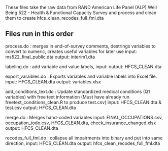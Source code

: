 
These files take the raw data from RAND American Life Panel (ALP) Well Being 522 - Health & Functional Capacity Survey and process and clean them to create hfcs_clean_recodes_full_fml.dta

## Files run in this order 

process.do : merges in end-of-survey comments, destrings variables to convert to numeric, creates useful variables for later use input: ms522_final_public.dta output: interim1.dta

labeling.do : add variable and value labels, input: output: HFCS_CLEAN.dta

export_varaibles.do : Exports variables and variable labels into Excel file. input: HFCS_CLEAN.dta output: variables.xlsx

add_conditions_text.do : Update standardized medical conditions (Q1 variables) with free text information (Must have already run freetext_conditions_clean.R to produce test.csv) input: HFCS_CLEAN.dta & test.csv output: HFCS_CLEAN.dta

merge.do : Merges hand-coded variables input: FINAL_OCCUPATIONS.csv, occupation_todo.csv, HFCS_CLEAN.dta, check_insurance_changed.xlsx output: HFCS_CLEAN.dta

recodes_full_fml.do : collapse all impairments into binary and put into same direction, input: HFCS_CLEAN.dta output: hfcs_clean_recodes_full_fml.dta

